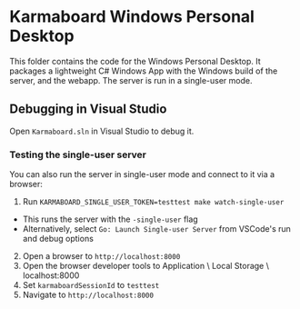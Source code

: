 # Karmaboard Windows Personal Desktop

This folder contains the code for the Windows Personal Desktop. It packages a lightweight C# Windows App with the Windows build of the server, and the webapp. The server is run in a single-user mode.

## Debugging in Visual Studio

Open `Karmaboard.sln` in Visual Studio to debug it.

### Testing the single-user server

You can also run the server in single-user mode and connect to it via a browser:

1. Run `KARMABOARD_SINGLE_USER_TOKEN=testtest make watch-single-user`
  * This runs the server with the `-single-user` flag
  * Alternatively, select `Go: Launch Single-user Server` from VSCode's run and debug options
2. Open a browser to `http://localhost:8000`
3. Open the browser developer tools to Application \ Local Storage \ localhost:8000
4. Set `karmaboardSessionId` to `testtest`
5. Navigate to `http://localhost:8000`
